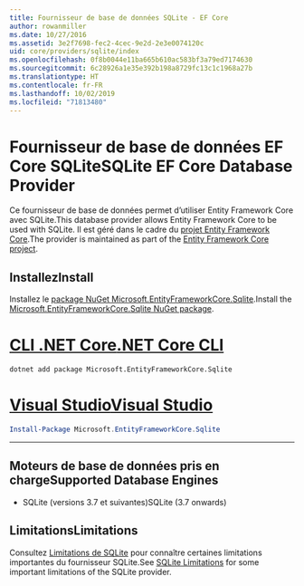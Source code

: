 ```yaml
---
title: Fournisseur de base de données SQLite - EF Core
author: rowanmiller
ms.date: 10/27/2016
ms.assetid: 3e2f7698-fec2-4cec-9e2d-2e3e0074120c
uid: core/providers/sqlite/index
ms.openlocfilehash: 0f8b0044e11ba665b610ac583bf3a79ed7174630
ms.sourcegitcommit: 6c28926a1e35e392b198a8729fc13c1c1968a27b
ms.translationtype: HT
ms.contentlocale: fr-FR
ms.lasthandoff: 10/02/2019
ms.locfileid: "71813480"
---
```

# <a name="sqlite-ef-core-database-provider"></a><span data-ttu-id="971e3-102">Fournisseur de base de données EF Core SQLite</span><span class="sxs-lookup"><span data-stu-id="971e3-102">SQLite EF Core Database Provider</span></span>

<span data-ttu-id="971e3-103">Ce fournisseur de base de données permet d’utiliser Entity Framework Core avec SQLite.</span><span class="sxs-lookup"><span data-stu-id="971e3-103">This database provider allows Entity Framework Core to be used with SQLite.</span></span> <span data-ttu-id="971e3-104">Il est géré dans le cadre du [projet Entity Framework Core](https://github.com/aspnet/EntityFrameworkCore).</span><span class="sxs-lookup"><span data-stu-id="971e3-104">The provider is maintained as part of the [Entity Framework Core project](https://github.com/aspnet/EntityFrameworkCore).</span></span>

## <a name="install"></a><span data-ttu-id="971e3-105">Installez</span><span class="sxs-lookup"><span data-stu-id="971e3-105">Install</span></span>

<span data-ttu-id="971e3-106">Installez le [package NuGet Microsoft.EntityFrameworkCore.Sqlite](https://www.nuget.org/packages/Microsoft.EntityFrameworkCore.Sqlite/).</span><span class="sxs-lookup"><span data-stu-id="971e3-106">Install the [Microsoft.EntityFrameworkCore.Sqlite NuGet package](https://www.nuget.org/packages/Microsoft.EntityFrameworkCore.Sqlite/).</span></span>

# <a name="net-core-clitabdotnet-core-cli"></a>[<span data-ttu-id="971e3-107">CLI .NET Core</span><span class="sxs-lookup"><span data-stu-id="971e3-107">.NET Core CLI</span></span>](#tab/dotnet-core-cli)

``` console
dotnet add package Microsoft.EntityFrameworkCore.Sqlite
```

# <a name="visual-studiotabvs"></a>[<span data-ttu-id="971e3-108">Visual Studio</span><span class="sxs-lookup"><span data-stu-id="971e3-108">Visual Studio</span></span>](#tab/vs)

``` powershell
Install-Package Microsoft.EntityFrameworkCore.Sqlite
```

***

## <a name="supported-database-engines"></a><span data-ttu-id="971e3-109">Moteurs de base de données pris en charge</span><span class="sxs-lookup"><span data-stu-id="971e3-109">Supported Database Engines</span></span>

* <span data-ttu-id="971e3-110">SQLite (versions 3.7 et suivantes)</span><span class="sxs-lookup"><span data-stu-id="971e3-110">SQLite (3.7 onwards)</span></span>

## <a name="limitations"></a><span data-ttu-id="971e3-111">Limitations</span><span class="sxs-lookup"><span data-stu-id="971e3-111">Limitations</span></span>

<span data-ttu-id="971e3-112">Consultez [Limitations de SQLite](limitations.md) pour connaître certaines limitations importantes du fournisseur SQLite.</span><span class="sxs-lookup"><span data-stu-id="971e3-112">See [SQLite Limitations](limitations.md) for some important limitations of the SQLite provider.</span></span>
